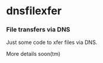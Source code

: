 dnsfilexfer
===========

### File transfers via DNS

Just some code to xfer files via DNS.

More details soon(tm)
